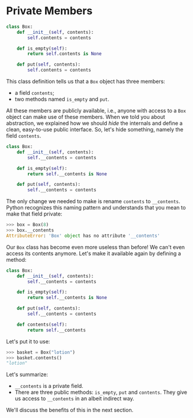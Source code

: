 # Private Members

```python
class Box:
    def __init__(self, contents):
        self.contents = contents

    def is_empty(self):
        return self.contents is None

    def put(self, contents):
        self.contents = contents
```

This class definition tells us that a `Box` object has three members:

* a field `contents`;
* two methods named `is_empty` and `put`.

All these members are publicly available, i.e., anyone with access to a `Box` object can make use of these members.
When we told you about abstraction, we explained how we should *hide* the internals and define a clean, easy-to-use public interface.
So, let's hide something, namely the field `contents`.

```python
class Box:
    def __init__(self, contents):
        self.__contents = contents

    def is_empty(self):
        return self.__contents is None

    def put(self, contents):
        self.__contents = contents
```


The only change we needed to make is rename `contents` to `__contents`.
Python recognizes this naming pattern and understands that you mean to make that field private:

```python
>>> box = Box(8)
>>> box.__contents
AttributeError: 'Box' object has no attribute '__contents'
```


Our `Box` class has become even more useless than before!
We can't even access its contents anymore.
Let's make it available again by defining a method:


```python
class Box:
    def __init__(self, contents):
        self.__contents = contents

    def is_empty(self):
        return self.__contents is None

    def put(self, contents):
        self.__contents = contents

    def contents(self):
        return self.__contents
```


Let's put it to use:


```python
>>> basket = Box("lotion")
>>> basket.contents()
"lotion"
```

Let's summarize:

* `__contents` is a private field.
* There are three public methods: `is_empty`, `put` and `contents`.
  They give us access to `__contents` in an albeit indirect way.

We'll discuss the benefits of this in the next section.
